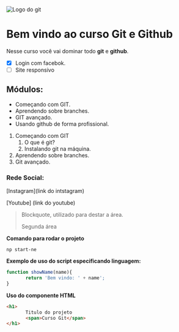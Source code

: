 ![Logo do git](https://sujeitoprogramador.com/wp-content/uploads/2021/04/gitimage.png)

# Bem vindo ao curso Git e Github

Nesse curso você vai dominar todo **git** e **github**.

- [x] Login com facebok.
- [ ] Site responsivo
 ## Módulos:
* Começando com GIT.
* Aprendendo sobre branches.
* GIT avançado.
* Usando github de forma profissional.
 

 1. Começando com GIT
       1. O que é git?
       2. Instalando git na máquina.
 2. Aprendendo sobre branches.
 3. Git avançado.


### Rede Social:

[Instagram](link do intstagram)

[Youtube] (link do youtube)


>
>Blockquote, utilizado para destar a área.
>
>Segunda área


**Comando para rodar o projeto**

````
np start-ne
````


**Exemplo de uso do script especificando linguagem:**
```js
function showName(name){
       return 'Bem vindo: ' + name';
}
```

**Uso do componente HTML**
```html
<h1>
       Titulo do projeto
       <span>Curso Git</span>
</h1>
```
